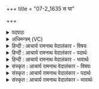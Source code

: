 +++
title = "07-2_1635 स घा"

+++
<details><summary>पदपाठः</summary>

सः꣢। घ꣣। नः। सूनुः꣢। श꣡व꣢꣯सा। पृ꣣थु꣡प्र꣢गामा। पृ꣣थु꣢। प्र꣣गामा। सुशे꣡वः꣢। सु꣣। शे꣡वः꣢꣯। मी꣣ढ्वा꣢न्। अ꣣स्मा꣡क꣢म्। ब꣣भूयात्। १६३५।
</details>

<details><summary>अधिमन्त्रम् (VC)</summary>

- अग्निः
- शुनःशेप  आजीगर्तिः
- गायत्री
- षड्जः
</details>

<details><summary>हिन्दी : आचार्य रामनाथ वेदालंकार - विषयः</summary>

अगले मन्त्र में फिर परमात्मा और आचार्य का विषय है।
</details>

<details><summary>हिन्दी : आचार्य रामनाथ वेदालंकार - पदार्थः</summary>

पदार्थान्वय -  (सः घ)वह निश्चय ही(सूनुः)शुभ गुण,कर्म,विद्या,आदि का प्रेरक, (पृथुप्रगामा)विस्तृत कर्तव्यमार्ग का उपदेश करनेवाला, (सुशेवः)उत्तम सुख देनेवाला परमेश्वर वा आचार्य(नः)हमें(मीढ़्वान्)विद्या,धन आदि की वर्षाओं से सींचनेवाला(बभूयात्)होवे ॥२॥
</details>

<details><summary>हिन्दी : आचार्य रामनाथ वेदालंकार - भावार्थः</summary>

भावार्थ -  भली-भाँति उपासना किया गया परमेश्वर और भली-भाँति सेवा किया गया आचार्य विद्या,शुभ गुण-कर्म आदि के उपदेश से मनुष्यों को सुखी करते हैं ॥२॥
</details>

<details><summary>संस्कृत : आचार्य रामनाथ वेदालंकार - विषयः</summary>

अथ पुनः परमात्माचार्ययोर्विषय उच्यते।
</details>

<details><summary>संस्कृत : आचार्य रामनाथ वेदालंकार - पदार्थः</summary>

पदार्थान्वय -  (स घ)स खलु।[संहितायां घा इत्यत्र‘ऋचि तुनुघ०। अ० ६।३।१३३’इत्यनेन दीर्घः।] (सूनुः)शुभगुणकर्मविद्यादिप्रेरकः।[षू प्रेरणे इत्यस्मादौणादिको नुः प्रत्ययः।] (पृथुप्रगामा)पृथुः विस्तीर्णः प्रगामा प्रकृष्टः कर्तव्यमार्गो यस्मात् सः,विशालशुभकर्तव्यमार्गोपदेशकः।[बहुव्रीहौ पूर्वपदप्रकृतिस्वरः।] (सुशेवः)शोभनः शेवः सुखं यस्मात् सः परमेश्वर आचार्यो वा।[शेवमिति सुखनामसु पठितम्। निघं० ३।६।‘इण्शीभ्यां वन्’उ० १।१५० अनेन शीङ् धातोः वन् प्रत्ययः।] (नः)अस्माकम्(मीढ्वान्)विद्याधनादीनां वृष्टिभिः सेक्ता(बभूयात्)भवेत्।[अत्र‘वा छन्दसि सर्वे विधयो भवन्ति’इति नियमात् लिङि लिड्वत् कार्यम्]॥२॥२
</details>

<details><summary>संस्कृत : आचार्य रामनाथ वेदालंकार - भावार्थः</summary>

भावार्थ -  सूपासितः परमेश्वरः सुसेवित आचार्यश्च विद्याशुभगुणकर्माद्युप-देशेन जनान् सुखयतः ॥२॥
</details>